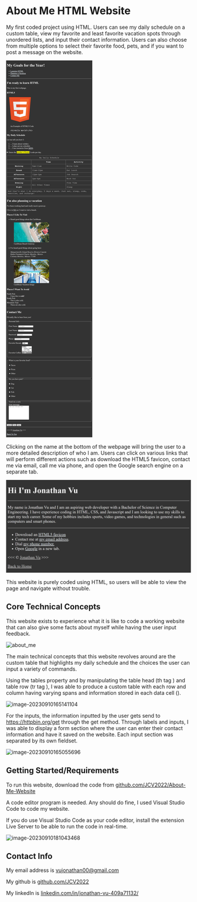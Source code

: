 # About Me HTML Website

My first coded project using HTML. Users can see my daily schedule on a custom table, view my favorite and least favorite vacation spots through unordered lists, and input their contact information. Users can also choose from multiple options to select their favorite food, pets, and if you want to post a message on the website.

![](img/home.png)

Clicking on the name at the bottom of the webpage will bring the user to a more detailed description of who I am. Users can click on various links that will perform different actions such as download the HTML5 favicon, contact me via email, call me via phone, and open the Google search engine on a separate tab. 

![](img/about.png)

This website is purely coded using HTML, so users will be able to view the page and navigate without trouble. 

## Core Technical Concepts

This website exists to experience what it is like to code a working website that can also give some facts about myself while having the user input feedback.

![about_me](C:\Users\jonat\Downloads\about_me.gif)

The main technical concepts that this website revolves around are the custom table that highlights my daily schedule and the choices the user can input a variety of commands. 

Using the tables property and by manipulating the table head (th tag <th>) and table row (tr tag <tr>), I was able to produce a custom table with each row and column having varying spans and information stored in each data cell (<td>). 

![image-20230910165141104](C:\Users\jonat\AppData\Roaming\Typora\typora-user-images\image-20230910165141104.png)

For the inputs, the information inputted by the user gets send to https://httpbin.org/get through the get method. Through labels and inputs, I was able to display a form section where the user can enter their contact information and have it saved on the website. Each input section was separated by its own fieldset.

![image-20230910165055696](C:\Users\jonat\AppData\Roaming\Typora\typora-user-images\image-20230910165055696.png)

## Getting Started/Requirements

To run this website, download the code from [github.com/JCV2022/About-Me-Website](https://github.com/JCV2022/About-Me-Website)

A code editor program is needed. Any should do fine, I used Visual Studio Code to code my website.

If you do use Visual Studio Code as your code editor, install the extension Live Server to be able to run the code in real-time.

![image-20230910181043468](C:\Users\jonat\AppData\Roaming\Typora\typora-user-images\image-20230910181043468.png)

## Contact Info

My email address is vujonathan00@gmail.com

My github is [github.com/JCV2022](https://github.com/JCV2022/About-Me-Website)

My linkedIn is [linkedin.com/in/jonathan-vu-409a71132/](https://github.com/JCV2022/About-Me-Website)
